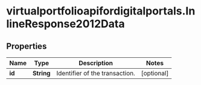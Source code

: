 # virtualportfolioapifordigitalportals.InlineResponse2012Data

## Properties

Name | Type | Description | Notes
------------ | ------------- | ------------- | -------------
**id** | **String** | Identifier of the transaction. | [optional] 


